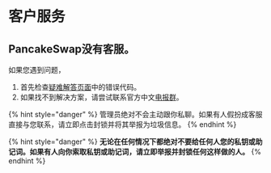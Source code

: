 # 客户服务

## PancakeSwap没有客服。

如果您遇到问题，

1. 首先检查[疑难解答页面](../click-here-for-help/troubleshooting-errors.md)中的错误代码。
2. 如果找不到解决方案，请尝试联系官方中文[电报群](telegram.md)。

{% hint style="danger" %}
管理员绝对不会主动跟你私聊。如果有人假扮成客服直接与您联系，请立即点击封锁并将其举报为垃圾信息。
{% endhint %}

{% hint style="danger" %}
**无论在任何情况下都绝对不要给任何人您的私钥或助记词。如果有人向你索取私钥或助记词，请立即举报并封锁任何这样做的人。**
{% endhint %}



